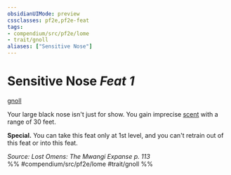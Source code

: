 ```yaml
---
obsidianUIMode: preview
cssclasses: pf2e,pf2e-feat
tags:
- compendium/src/pf2e/lome
- trait/gnoll
aliases: ["Sensitive Nose"]
---
```

# Sensitive Nose  *Feat 1*  
[gnoll](rules/traits/gnoll-b1.md "Gnoll Ancestry & Heritage Trait")  


Your large black nose isn't just for show. You gain imprecise [scent](rules/abilities/scent.md) with a range of 30 feet.

**Special.** You can take this feat only at 1st level, and you can't retrain out of this feat or into this feat.

*Source: Lost Omens: The Mwangi Expanse p. 113*  
%% #compendium/src/pf2e/lome #trait/gnoll %%